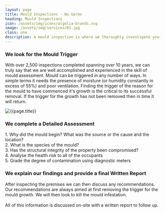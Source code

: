 ```yaml
---
layout: page
title: Mould Inspections - No Germs
heading: Mould Inspections
icon: /assets/img/icons/algolia-brands.svg
image: /assets/img/services/01.jpg
class: one
description: A mould inspection is where we thoroughly investigate your home for mould. We pride ourselves on identifying the source of the problem so that once treated, it doesn't return.
---
```


<div class="container pt-80 pb-60">
  <div class="row">
      <div class="col-md-12">
          <div class="service-details mb-40">
              <h3>We look for the Mould Trigger</h3>
              <p>With over 2,500 inspections completed spanning over 10 years, we can truly say that we are
well accomplished and experienced in the skill of mould assessment.
Mould can be triggered in any number of ways. ln simple terms it needs the presence of
moisture (or humidity constantly in excess of 55%) and poor ventilation. Finding the trigger of
the reason for the mould to have commenced it's growth is the critical to its successful removal. If the trigger for the growth has not been
removed then in time it will return.</p>
          </div>
      </div>
  </div>
  <div class="row">
      <div class="col-xl-6 col-lg-12">
          <div class="s-details-img mb-30">
              <img src="{{site.baseurl}}/assets/img/service/1.jpg" alt="{{page.title}}">
          </div>
      </div>
      <div class="col-xl-6 col-lg-12">
          <div class="service-details mb-40">
              <h3>We complete a Detailed Assessment</h3>
              <p>1. Why did the mould begin? What was the source or the cause and the location?<br>
                 2. What is the species of the mould?<br>
                3. Has the structural integrity of the property been compromised?<br>
                4. Analyse the health risk to all of the occupants<br>
                5. Grade the degree of contamination using diagnostic meters</p>
          </div>
      </div>
  </div>
  <div class="service-details mb-30">
      <h3>We explain our findings and provide a final Written Report</h3>
      <p>After inspecting the premises we can then discuss any recommendations. Our recommendations are always aimed at first removing the trigger for the mould growth. We will then look to kill the mould infestation.<br><br>
        All of this information is discussed on-site with a written report to follow up.</p>
  </div>
</div>
